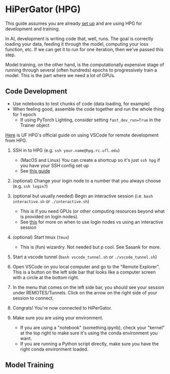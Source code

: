 # HiPerGator (HPG)

This guide assumes you are already [set up](initial_setup.md) and are using HPG for development and training.

In AI, development is writing code that, well, runs.
The goal is correctly loading your data, feeding it through the model, computing your loss function, etc.
If we can get it to run for one iteration, then we've passed this step.

Model training, on the other hand, is the computationally expensive stage of running through several (often hundreds) epochs to progressively train a model.
This is the part where we need a lot of GPUs.


## Code Development

- Use notebooks to test chunks of code (data loading, for example)
- When feeling good, assemble the code together and run the whole thing for 1 epoch
    - If using PyTorch Lighting, consider setting `fast_dev_run=True` in the Trainer object


[Here](https://help.rc.ufl.edu/doc/VS_Code_Remote_Development) is UF HPG's official guide on using VSCode for remote development from HPG.


1. SSH in to HPG (e.g. `ssh your.name@hpg.rc.ufl.edu`)
    - (MacOS and Linux) You can create a shortcup so it's just `ssh hpg` if you have your SSH config set up
    - See [this guide](https://help.rc.ufl.edu/doc/SSH_Multiplexing)
2. (optional) Change your login node to a number that you always choose (e.g. `ssh login7`)
3. (optional but usually needed) Begin an interactive session (i.e. `bash interactive.sh` or `./interactive.sh`)
    - This is if you need GPUs (or other computing resources beyond what is provided on login nodes).
    - See [this](https://help.rc.ufl.edu/doc/Development_and_Testing) for more on when to use login nodes vs using an interactive session
4. (optional) Start tmux (`tmux`)
    - This is (fun) wizardry. Not needed but p cool. See Sasank for more.
5. Start a vscode tunnel (`bash vscode_tunnel.sh` or `./vscode_tunnel.sh`)
6. Open VSCode on you local computer and go to the "Remote Explorer". This is a button on the left side bar that looks like a computer screen with a circle at the bottom right.
7. In the menu that comes on the left side bar, you should see your session under REMOTES/Tunnels. Click on the arrow on the right side of your session to connect.
8. Congrats! You're now connected to HiPerGator.

9. Make sure you are using your environment.
    - If you are using a "notebook" (something.ipynb), check your "kernel" at the top right to make sure it's using the conda environment you want.
    - If you are running a Python script directly, make sure you have the right conda environment loaded.


## Model Training
